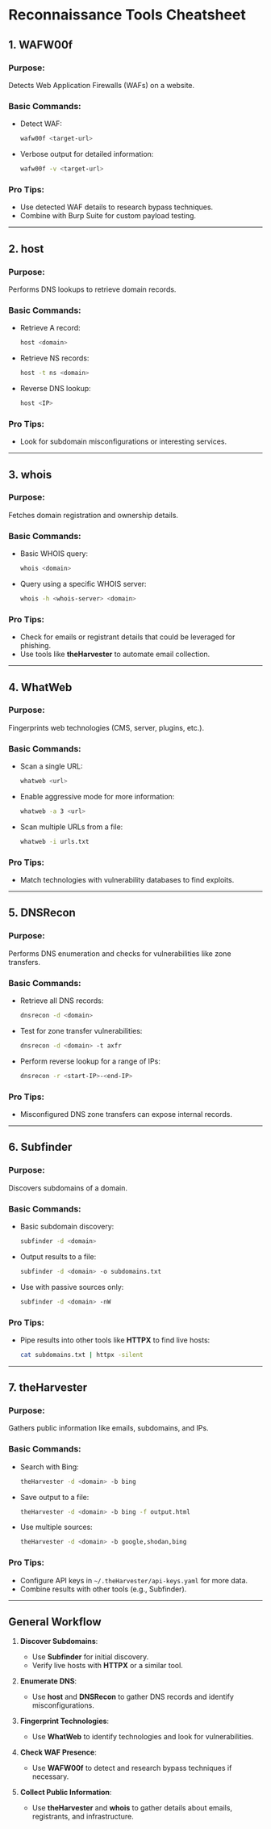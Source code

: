 # Reconnaissance Tools Cheatsheet

## **1. WAFW00f**
### **Purpose**:
Detects Web Application Firewalls (WAFs) on a website.

### **Basic Commands**:
- Detect WAF:
  ```bash
  wafw00f <target-url>
  ```
- Verbose output for detailed information:
  ```bash
  wafw00f -v <target-url>
  ```

### **Pro Tips**:
- Use detected WAF details to research bypass techniques.
- Combine with Burp Suite for custom payload testing.

---

## **2. host**
### **Purpose**:
Performs DNS lookups to retrieve domain records.

### **Basic Commands**:
- Retrieve A record:
  ```bash
  host <domain>
  ```
- Retrieve NS records:
  ```bash
  host -t ns <domain>
  ```
- Reverse DNS lookup:
  ```bash
  host <IP>
  ```

### **Pro Tips**:
- Look for subdomain misconfigurations or interesting services.

---

## **3. whois**
### **Purpose**:
Fetches domain registration and ownership details.

### **Basic Commands**:
- Basic WHOIS query:
  ```bash
  whois <domain>
  ```
- Query using a specific WHOIS server:
  ```bash
  whois -h <whois-server> <domain>
  ```

### **Pro Tips**:
- Check for emails or registrant details that could be leveraged for phishing.
- Use tools like **theHarvester** to automate email collection.

---

## **4. WhatWeb**
### **Purpose**:
Fingerprints web technologies (CMS, server, plugins, etc.).

### **Basic Commands**:
- Scan a single URL:
  ```bash
  whatweb <url>
  ```
- Enable aggressive mode for more information:
  ```bash
  whatweb -a 3 <url>
  ```
- Scan multiple URLs from a file:
  ```bash
  whatweb -i urls.txt
  ```

### **Pro Tips**:
- Match technologies with vulnerability databases to find exploits.

---

## **5. DNSRecon**
### **Purpose**:
Performs DNS enumeration and checks for vulnerabilities like zone transfers.

### **Basic Commands**:
- Retrieve all DNS records:
  ```bash
  dnsrecon -d <domain>
  ```
- Test for zone transfer vulnerabilities:
  ```bash
  dnsrecon -d <domain> -t axfr
  ```
- Perform reverse lookup for a range of IPs:
  ```bash
  dnsrecon -r <start-IP>-<end-IP>
  ```

### **Pro Tips**:
- Misconfigured DNS zone transfers can expose internal records.

---

## **6. Subfinder**
### **Purpose**:
Discovers subdomains of a domain.

### **Basic Commands**:
- Basic subdomain discovery:
  ```bash
  subfinder -d <domain>
  ```
- Output results to a file:
  ```bash
  subfinder -d <domain> -o subdomains.txt
  ```
- Use with passive sources only:
  ```bash
  subfinder -d <domain> -nW
  ```

### **Pro Tips**:
- Pipe results into other tools like **HTTPX** to find live hosts:
  ```bash
  cat subdomains.txt | httpx -silent
  ```

---

## **7. theHarvester**
### **Purpose**:
Gathers public information like emails, subdomains, and IPs.

### **Basic Commands**:
- Search with Bing:
  ```bash
  theHarvester -d <domain> -b bing
  ```
- Save output to a file:
  ```bash
  theHarvester -d <domain> -b bing -f output.html
  ```
- Use multiple sources:
  ```bash
  theHarvester -d <domain> -b google,shodan,bing
  ```

### **Pro Tips**:
- Configure API keys in `~/.theHarvester/api-keys.yaml` for more data.
- Combine results with other tools (e.g., Subfinder).

---

## **General Workflow**
1. **Discover Subdomains**:
   - Use **Subfinder** for initial discovery.
   - Verify live hosts with **HTTPX** or a similar tool.

2. **Enumerate DNS**:
   - Use **host** and **DNSRecon** to gather DNS records and identify misconfigurations.

3. **Fingerprint Technologies**:
   - Use **WhatWeb** to identify technologies and look for vulnerabilities.

4. **Check WAF Presence**:
   - Use **WAFW00f** to detect and research bypass techniques if necessary.

5. **Collect Public Information**:
   - Use **theHarvester** and **whois** to gather details about emails, registrants, and infrastructure.




